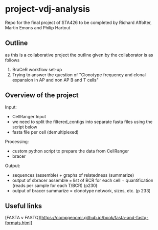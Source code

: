 # project-vdj-analysis
Repo for the final project of STA426 to be completed by Richard Affolter, Martin Emons and Philip Hartout

## Outline
as this is a collaborative project the outline given by the collaborator is as follows

1. BraCeR workflow set-up
2. Trying to answer the question of "Clonotype frequency and clonal expansion in AP and non AP B and T cells"


## Overview of the project

Input:
- CellRanger Input
- we need to split the filtered_contigs into separate fasta files using the script below
- fasta file per cell (demultiplexed)

Processing:
- custom python script to prepare the data from CellRanger
- bracer

Output:
- sequences (assemble) + graphs of relatedness (summarize)
- output of sbracer assemble = list of BCR for each cell + quantification (reads per sample for each T/BCR) (p230)
- output of bracer summarize = clonotype network, sizes, etc. (p 233)


## Useful links
[FASTA v FASTQ][https://compgenomr.github.io/book/fasta-and-fastq-formats.html]

